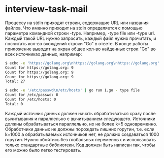 # interview-task-mail

Процессу на stdin приходят строки, содержащие URL или названия файлов. 
Что именно приходит на stdin определяется с помощью параметра командной строки -type. Например, -type file или -type url.
Каждый такой URL нужно запросить, каждый файл нужно прочитать, и посчитать кол-во вхождений строки "Go" в ответе. В конце работы приложение выводит на экран общее кол-во найденных строк "Go" во всех источниках данных, например:
```bash
$ echo -e 'https://golang.org\nhttps://golang.org\nhttps://golang.org' | go run 1.go -type url
Count for https://golang.org: 9
Count for https://golang.org: 9
Count for https://golang.org: 9
Total: 27

$ echo -e '/etc/passwd\n/etc/hosts' | go run 1.go - type file
Count for /etc/passwd: 0
Count for /etc/hosts: 0
Total: 0
```

Каждый источник данных должен начать обрабатываться сразу после вычитывания и параллельно с вычитыванием следующего. Источники должны обрабатываться параллельно, но не более k=5 одновременно. 
Обработчики данных не должны порождать лишних горутин, т.е. если k=1000 а обрабатываемых источников нет, не должно создаваться 1000 горутин.
Нужно обойтись без глобальных переменных и использовать только стандартные библиотеки. 
Код должен быть написан так, чтобы его можно было легко тестировать.
